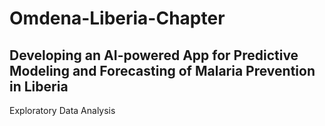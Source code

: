 # Omdena-Liberia-Chapter
## Developing an AI-powered App for Predictive Modeling and Forecasting of Malaria Prevention in Liberia
 Exploratory Data Analysis
